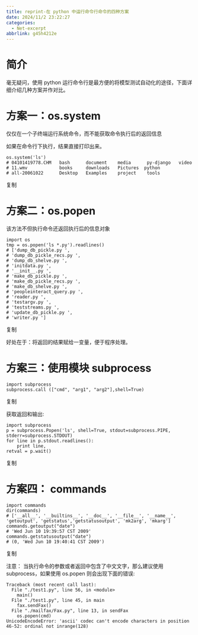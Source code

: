 ```yaml
---
title: reprint-在 python 中运行命令行命令的四种方案
date: 2024/11/2 23:22:27
categories:
  - Net-excerpt
abbrlink: g45h4212e
---
```

简介
==

毫无疑问，使用 python 运行命令行是最方便的将模型测试自动化的途径，下面详细介绍几种方案并作对比。

方案一：os.system
=============

仅仅在一个子终端运行系统命令，而不能获取命令执行后的返回信息

如果在命令行下执行，结果直接打印出来。

```
os.system('ls')
# 04101419778.CHM   bash      document    media      py-django   video
# 11.wmv            books     downloads   Pictures  python
# all-20061022      Desktop   Examples    project    tools
```

复制

方案二：os.popen
============

该方法不但执行命令还返回执行后的信息对象

```
import os
tmp = os.popen('ls *.py').readlines()
# ['dump_db_pickle.py ',
# 'dump_db_pickle_recs.py ',
# 'dump_db_shelve.py ',
# 'initdata.py ',
# '__init__.py ',
# 'make_db_pickle.py ',
# 'make_db_pickle_recs.py ',
# 'make_db_shelve.py ',
# 'peopleinteract_query.py ',
# 'reader.py ',
# 'testargv.py ',
# 'teststreams.py ',
# 'update_db_pickle.py ',
# 'writer.py ']
```

复制

好处在于：将返回的结果赋给一变量，便于程序处理。

方案三：使用模块 subprocess
===================

```
import subprocess
subprocess.call (["cmd", "arg1", "arg2"],shell=True)
```

复制

获取返回和输出:

```
import subprocess
p = subprocess.Popen('ls', shell=True, stdout=subprocess.PIPE, stderr=subprocess.STDOUT)
for line in p.stdout.readlines():
    print line,
retval = p.wait()
```

复制

方案四： commands
=============

```
import commands
dir(commands)
# ['__all__', '__builtins__', '__doc__', '__file__', '__name__', 'getoutput', 'getstatus','getstatusoutput', 'mk2arg', 'mkarg']
commands.getoutput("date")
# 'Wed Jun 10 19:39:57 CST 2009'
commands.getstatusoutput("date")
# (0, 'Wed Jun 10 19:40:41 CST 2009')
```

复制

注意： 当执行命令的参数或者返回中包含了中文文字，那么建议使用 subprocess，如果使用 os.popen 则会出现下面的错误:

```
Traceback (most recent call last):
  File "./test1.py", line 56, in <module>
    main()
  File "./test1.py", line 45, in main
    fax.sendFax()
  File "./mailfax/Fax.py", line 13, in sendFax
    os.popen(cmd)
UnicodeEncodeError: 'ascii' codec can't encode characters in position 46-52: ordinal not inrange(128)
```
